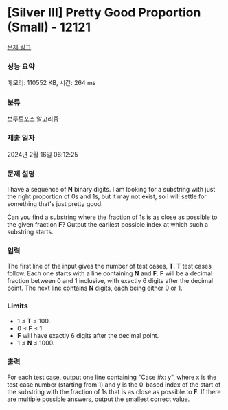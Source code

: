 # [Silver III] Pretty Good Proportion (Small) - 12121 

[문제 링크](https://www.acmicpc.net/problem/12121) 

### 성능 요약

메모리: 110552 KB, 시간: 264 ms

### 분류

브루트포스 알고리즘

### 제출 일자

2024년 2월 16일 06:12:25

### 문제 설명

<p>I have a sequence of <strong>N</strong> binary digits. I am looking for a substring with just the right proportion of 0s and 1s, but it may not exist, so I will settle for something that's just pretty good.</p>

<p>Can you find a substring where the fraction of 1s is as close as possible to the given fraction <strong>F</strong>? Output the earliest possible index at which such a substring starts.</p>

### 입력 

 <p>The first line of the input gives the number of test cases, <strong>T</strong>.  <strong>T</strong> test cases follow. Each one starts with a line containing <strong>N</strong> and <strong>F</strong>. <strong>F</strong> will be a decimal fraction between 0 and 1 inclusive, with exactly 6 digits after the decimal point. The next line contains <strong>N</strong> digits, each being either 0 or 1.</p>

<h3>Limits</h3>

<ul>
	<li>1 ≤ <strong>T</strong> ≤ 100.</li>
	<li>0 ≤ <strong>F</strong> ≤ 1</li>
	<li><strong>F</strong> will have exactly 6 digits after the decimal point.</li>
	<li>1 ≤ <strong>N</strong> ≤ 1000.</li>
</ul>

### 출력 

 <p>For each test case, output one line containing "Case #x: y", where x is the test case number (starting from 1) and y is the 0-based index of the start of the substring with the fraction of 1s that is as close as possible to <strong>F</strong>. If there are multiple possible answers, output the smallest correct value.</p>

